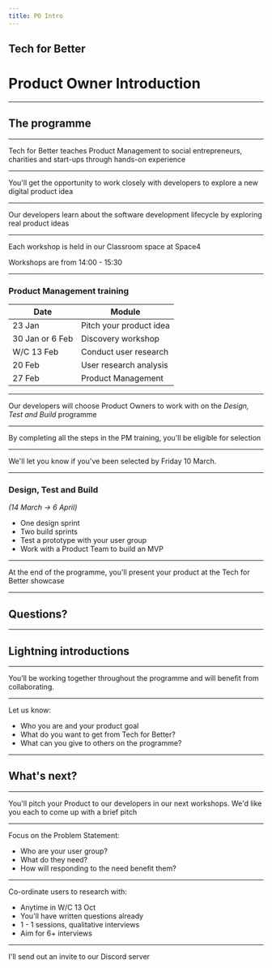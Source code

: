 ```yaml
---
title: PO Intro
---
```


## Tech for Better

# Product Owner Introduction

---

## The programme

---

Tech for Better teaches Product Management to social entrepreneurs, charities and start-ups through hands-on experience

---

You'll get the opportunity to work closely with developers to explore a new digital product idea

---

Our developers learn about the software development lifecycle by exploring real product ideas

---

Each workshop is held in our Classroom space at Space4

Workshops are from 14:00 - 15:30

---

### Product Management training

| Date            | Module                  |
| --------------- | ----------------------- |
| 23 Jan          | Pitch your product idea |
| 30 Jan or 6 Feb | Discovery workshop      |
| W/C 13 Feb      | Conduct user research   |
| 20 Feb          | User research analysis  |
| 27 Feb          | Product Management      |

---

Our developers will choose Product Owners to work with on the _Design, Test and Build_ programme

---

By completing all the steps in the PM training, you'll be eligible for selection

---

We'll let you know if you've been selected by Friday 10 March.

---

### Design, Test and Build

_(14 March -> 6 April)_

- One design sprint
- Two build sprints
- Test a prototype with your user group
- Work with a Product Team to build an MVP

---

At the end of the programme, you'll present your product at the Tech for Better showcase

---

## Questions?

---

## Lightning introductions

---

You’ll be working together throughout the programme and will benefit from collaborating.

---

Let us know:

- Who you are and your product goal
- What do you want to get from Tech for Better?
- What can you give to others on the programme?

---

## What's next?

---

You'll pitch your Product to our developers in our next workshops. We'd like you each to come up with a brief pitch

---

Focus on the Problem Statement:

- Who are your user group?
- What do they need?
- How will responding to the need benefit them?

---

Co-ordinate users to research with:

- Anytime in W/C 13 Oct
- You'll have written questions already
- 1 - 1 sessions, qualitative interviews
- Aim for 6+ interviews

---

I'll send out an invite to our Discord server
